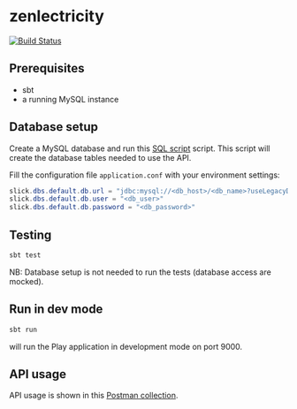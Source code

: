 # zenlectricity
[![Build Status](https://travis-ci.org/meucaa/zenlectricity.svg?branch=master)](https://travis-ci.org/meucaa/zenlectricity)

## Prerequisites

- sbt
- a running MySQL instance

## Database setup

Create a MySQL database and run this [SQL script](https://github.com/meucaa/zenlectricity/blob/master/resources/zenlectricity_tables.sql) script.
This script will create the database tables needed to use the API.

Fill the configuration file `application.conf` with your environment settings:

```java
slick.dbs.default.db.url = "jdbc:mysql://<db_host>/<db_name>?useLegacyDatetimeCode=false&serverTimezone=UTC&useSSL=false"
slick.dbs.default.db.user = "<db_user>"
slick.dbs.default.db.password = "<db_password>"
```

## Testing

```bash
sbt test
```
NB: Database setup is not needed to run the tests (database access are mocked).

## Run in dev mode

```bash
sbt run
```
will run the Play application in development mode on port 9000.

## API usage

API usage is shown in this [Postman collection](https://github.com/meucaa/zenlectricity/blob/master/resources/zenlectricity.postman_collection.json).